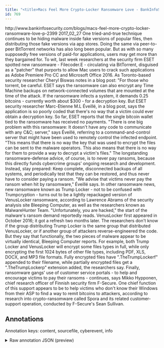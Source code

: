 ```yaml
---
title: "<title>Macs Feel More Crypto-Locker Ransomware Love - BankInfoSecurity</title>"
id: 769
---
```


<title>Macs Feel More Crypto-Locker Ransomware Love - BankInfoSecurity</title>
<source> http://www.bankinfosecurity.com/blogs/macs-feel-more-crypto-locker-ransomware-love-p-2399 </source>
<date> 2017_02_27 </date>
<text>
One tried-and-true technique continues to be hiding malware inside fake versions of popular files, then distributing those fake versions via app stores.
Doing the same via peer-to-peer BitTorrent networks has also long been popular.
But as with so many supposedly free versions of paid-for applications, users may get more than they bargained for.
To wit, last week researchers at the security firm ESET spotted new ransomware - Filecoder.E - circulating via BitTorrent, disguised as a "patcher" that purports to allow Mac users to crack such applications as Adobe Premiere Pro CC and Microsoft Office 2016.
As Toronto-based security researcher Cheryl Biswas notes in a blog post: "For those who torrent, be careful.
ESET says the ransomware can also encrypt any Time Machine backups on network-connected volumes that are mounted at the time of the attack.
If the ransomware infects a system, it demands 0.25 bitcoins - currently worth about $300 - for a decryption key.
But ESET security researcher Marc-Etienne M.L Éveillé, in a blog post, says the application is so poorly coded that there's no way that a victim could ever obtain a decryption key.
So far, ESET reports that the single bitcoin wallet tied to the ransomware has received no payments.
"There is one big problem with this ransomware: It doesn't have any code to communicate with any C&C; server," says Éveillé, referring to a command-and-control server that might have been used to remotely control the infected endpoint.
"This means that there is no way the key that was used to encrypt the files can be sent to the malware operators.
This also means that there is no way for them to provide a way to decrypt a victim's files."
The longstanding ransomware-defense advice, of course, is to never pay ransoms, because this directly funds cybercrime groups' ongoing research and development.
Instead, stay prepared: Keep complete, disconnected backups of all systems, and periodically test that they can be restored, and thus never have to consider paying a ransom.
"We advise that victims never pay the ransom when hit by ransomware," Éveillé says.
In other ransomware news, new ransomware known as Trump Locker - not to be confused with Trumpcryption - turns out to be a lightly repackaged version of VenusLocker ransomware, according to Lawrence Abrams of the security analysis site Bleeping Computer, as well as the researchers known as MalwareHunter Team.
"Unfortunately, you are hacked," the start of the malware's ransom demand reportedly reads.
VenusLocker first appeared in October 2016; it got a refresh two months later.
The researchers don't know if the group distributing Trump Locker is the same group that distributed VenusLocker, or if another group of attackers reverse-engineered the code.
But they say that functionally, the two pieces of malware appear to be virtually identical, Bleeping Computer reports.
For example, both Trump Locker and VenusLocker will encrypt some files types in full, while only encrypting the first 1024 bytes of other file types, including PDF, XLS, DOCX, and MP3 file formats.
Fully encrypted files have ".TheTrumpLockerf" appended to their filename, while partially encrypted files get a ".TheTrumpLockerp" extension added, the researchers say.
Finally, ransomware gangs' use of customer service portals - to help and encourage victims to pay their ransoms - continues, says Mikko Hypponen, chief research officer of Finnish security firm F-Secure.
One chief function of this support appears to be to help victims who don't know their Windows from their ASP to find a way to remit bitcoins to attackers, according to research into crypto-ransomware called Spora and its related customer-support operation, conducted by F-Secure's Sean Sullivan.
</text>



## Annotations

Annotation keys: content, sourcefile, cyberevent, info

<details>
<summary>Raw annotation JSON (preview)</summary>

```json
{
  "content": "One tried-and-true technique continues to be hiding malware inside fake versions of popular files, then distributing those fake versions via app stores. Doing the same via peer-to-peer BitTorrent networks has also long been popular. But as with so many supposedly free versions of paid-for applications, users may get more than they bargained for. To wit, last week researchers at the security firm ESET spotted new ransomware - Filecoder.E - circulating via BitTorrent, disguised as a \"patcher\" that purports to allow Mac users to crack such applications as Adobe Premiere Pro CC and Microsoft Office 2016. As Toronto-based security researcher Cheryl Biswas notes in a blog post: \"For those who torrent, be careful. ESET says the ransomware can also encrypt any Time Machine backups on network-connected volumes that are mounted at the time of the attack. If the ransomware infects a system, it demands 0.25 bitcoins - currently worth about $300 - for a decryption key. But ESET security researcher Marc-Etienne M.L \u00c9veill\u00e9, in a blog post, says the application is so poorly coded that there's no way that a victim could ever obtain a decryption key. So far, ESET reports that the single bitcoin wallet tied to the ransomware has received no payments. \"There is one big problem with this ransomware: It doesn't have any code to communicate with any C&C; server,\" says \u00c9veill\u00e9, referring to a command-and-control server that might have been used to remotely control the infected endpoint. \"This means that there is no way the key that was used to encrypt the files can be sent to the malware operators. This also means that there is no way for them to provide a way to decrypt a victim's files.\" The longstanding ransomware-defense advice, of course, is to never pay ransoms, because this directly funds cybercrime groups' ongoing research and development. Instead, stay prepared: Keep complete, disconnected backups of all systems, and periodically test that they can be restored, and thus never have to consider paying a ransom. \"We advise that victims never pay the ransom when hit by ransomware,\" \u00c9veill\u00e9 says. In other ransomware news, new ransomware known as Trump Locker - not to be confused with Trumpcryption - turns out to be a lightly repackaged version of VenusLocker ransomware, according to Lawrence Abrams of the security analysis site Bleeping Computer, as well as the researchers known as MalwareHunter Team. \"Unfortunately, you are hacked,\" the start of the malware's ransom demand reportedly reads. VenusLocker first appeared in October 2016; it got a refresh two months later. The researchers don't know if the group distributing Trump Locker is the same group that distributed VenusLocker, or if another group of attackers reverse-engineered the code. But they say that functionally, the two pieces of malware appear to be virtually identical, Bleeping Computer reports. For example, both Trump Locker and VenusLocker will encrypt some files types in full, while only encrypting the first 1024 bytes of other file types, including PDF, XLS, DOCX, and MP3 file formats. Fully encrypted files have \".TheTrumpLockerf\" appended to their filename, while partially encrypted files get a \".TheTrumpLockerp\" extension added, the researchers say. Finally, ransomware gangs' use of customer service portals - to help and encourage victims to pay their ransoms - continues, says Mikko Hypponen, chief research officer of Finnish security firm F-Secure. One chief function of this support appears to be to help victims who don't know their Windows from their ASP to find a way to remit bitcoins to attackers, according to research into crypto-ransomware called Spora and its related customer-support operation, conducted by F-Secure's Sean Sullivan.",
  "sourcefile": "769.txt",
  "cyberevent": {
    "hopper": [
      {
        "index": 0,
        "relation": "Same",
        "events": [
          {
            "index": "E9",
  
```
</details>
